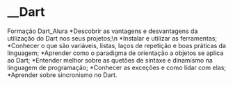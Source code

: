 # __Dart
Formação Dart_Alura
*Descobrir as vantagens e desvantagens da utilização do Dart nos seus projetos;\n
*Instalar e utilizar as ferramentas;
*Conhecer o que são variáveis, listas, laços de repetição e boas práticas da linguagem;
*Aprender como o paradigma de orientação a objetos se aplica ao Dart;
*Entender melhor sobre as quetões de sintaxe e dinamismo na linguagem de programação;
*Conhecer as exceções e como lidar com elas;
*Aprender sobre sincronismo no Dart.


